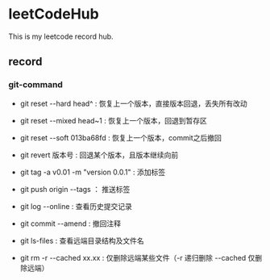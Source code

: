 # leetCodeHub
This is my leetcode record hub.
## record
### git-command
- git reset --hard  head^ : 恢复上一个版本，直接版本回退，丢失所有改动
- git reset --mixed head~1 : 恢复上一个版本，回退到暂存区
- git reset --soft 013ba68fd : 恢复上一个版本，commit之后撤回
- git revert 版本号 : 回退某个版本，且版本继续向前

- git tag -a v0.01 -m "version 0.0.1" : 添加标签
- git push origin --tags ： 推送标签

- git log --online : 查看历史提交记录 
- git commit --amend : 撤回注释
- git ls-files : 查看远端目录结构及文件名
- git rm -r --cached xx.xx : 仅删除远端某些文件（-r 递归删除 --cached 仅删除远端）
